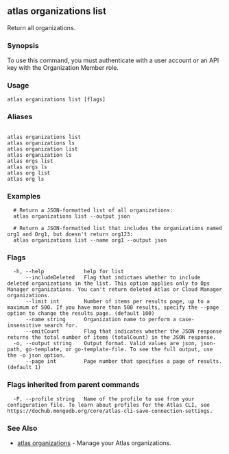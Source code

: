 ## atlas organizations list

Return all organizations.


### Synopsis

To use this command, you must authenticate with a user account or an API key with the Organization Member role.


### Usage
```
atlas organizations list [flags]
```

### Aliases
```

atlas organizations list
atlas organizations ls
atlas organization list
atlas organization ls
atlas orgs list
atlas orgs ls
atlas org list
atlas org ls
```

### Examples

```
  # Return a JSON-formatted list of all organizations:
  atlas organizations list --output json
  
  # Return a JSON-formatted list that includes the organizations named org1 and Org1, but doesn't return org123:
  atlas organizations list --name org1 --output json
```


### Flags

```
  -h, --help             help for list
      --includeDeleted   Flag that indictaes whether to include deleted organizations in the list. This option applies only to Ops Manager organizations. You can't return deleted Atlas or Cloud Manager organizations.
      --limit int        Number of items per results page, up to a maximum of 500. If you have more than 500 results, specify the --page option to change the results page. (default 100)
      --name string      Organization name to perform a case-insensitive search for.
      --omitCount        Flag that indicates whether the JSON response returns the total number of items (totalCount) in the JSON response.
  -o, --output string    Output format. Valid values are json, json-path, go-template, or go-template-file. To see the full output, use the -o json option.
      --page int         Page number that specifies a page of results. (default 1)

```


### Flags inherited from parent commands

```
  -P, --profile string   Name of the profile to use from your configuration file. To learn about profiles for the Atlas CLI, see https://dochub.mongodb.org/core/atlas-cli-save-connection-settings.

```

### See Also


* [atlas organizations](atlas_organizations.md)	- Manage your Atlas organizations.



